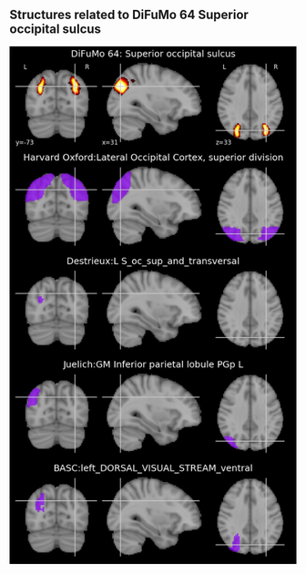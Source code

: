 


## Structures related to DiFuMo 64 Superior occipital sulcus

![56](56.jpg "Structures related to DiFuMo 64 Superior occipital sulcus")